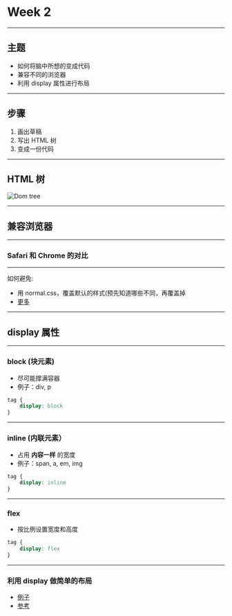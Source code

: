 # Week 2

---

## 主题

- 如何将脑中所想的变成代码
- 兼容不同的浏览器
- 利用 display 属性进行布局

---

## 步骤

1. 画出草稿
2. 写出 HTML 树
3. 变成一份代码

---

## HTML 树 

![Dom tree](https://encrypted-tbn1.gstatic.com/images?q=tbn:ANd9GcTct3PwPsbZ1T72NVjpRZWo-QOtmkeRXHTL9Iww7nVUiDlR5ZROv1VIAhP9)

---

## 兼容浏览器

---

### Safari 和 Chrome 的对比

---

如何避免:

- 用 normal.css，覆盖默认的样式(预先知道哪些不同，再覆盖掉
- [更多](https://www.google.co.jp/amp/s/surefirewebservices.com/5-css-tricks-to-avoid-cross-browser-issues/amp/)

---

## display 属性

---

### block (块元素)

- 尽可能撑满容器
- 例子：div, p

```css
tag {
	display: block
}
```

---

### inline (内联元素）

- 占用 **内容一样** 的宽度
- 例子：span, a, em, img

```css
tag {
	display: inline
}

```

---

### flex

- 按比例设置宽度和高度

```css
tag {
	display: flex
}
```

---

### 利用 display 做简单的布局

- [例子](https://poblue.github.io/Portfolio-Site/)
- [参考](https://developer.mozilla.org/en-US/docs/Web/CSS/flex)